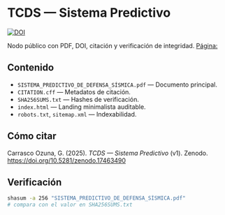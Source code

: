 # TCDS — Sistema Predictivo

[![DOI](https://zenodo.org/badge/DOI/10.5281/zenodo.17463490.svg)](https://doi.org/10.5281/zenodo.17463490)

Nodo público con PDF, DOI, citación y verificación de integridad. [Página:](https://geozunac3536-jpg.github.io/TCDS-SISTEMA-PREDICTIVO)

## Contenido
- `SISTEMA_PREDICTIVO_DE_DEFENSA_SÍSMICA.pdf` — Documento principal.
- `CITATION.cff` — Metadatos de citación.
- `SHA256SUMS.txt` — Hashes de verificación.
- `index.html` — Landing minimalista auditable.
- `robots.txt`, `sitemap.xml` — Indexabilidad.

## Cómo citar
Carrasco Ozuna, G. (2025). *TCDS — Sistema Predictivo* (v1). Zenodo. https://doi.org/10.5281/zenodo.17463490

## Verificación
```bash
shasum -a 256 "SISTEMA_PREDICTIVO_DE_DEFENSA_SÍSMICA.pdf"
# compara con el valor en SHA256SUMS.txt
